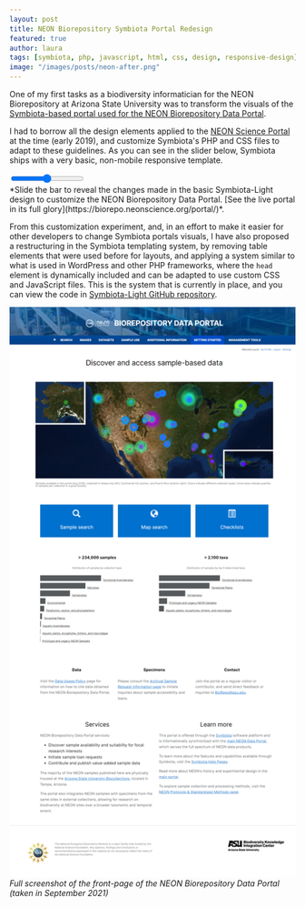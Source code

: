 ```yaml
---
layout: post
title: NEON Biorepository Symbiota Portal Redesign
featured: true
author: laura
tags: [symbiota, php, javascript, html, css, design, responsive-design]
image: "/images/posts/neon-after.png"
---
```


One of my first tasks as a biodiversity informatician for the NEON Biorepository at Arizona State University was to transform the visuals of the [Symbiota-based portal used for the NEON Biorepository Data Portal](https://biorepo.neonscience.org/).

I had to borrow all the design elements applied to the [NEON Science Portal](https://www.neonscience.org/) at the time (early 2019), and customize Symbiota's PHP and CSS files to adapt to these guidelines. As you can see in the slider below, Symbiota ships with a very basic, non-mobile responsive template.

 <div id='biorepo-compare' class='compare-container'>
    <div class='img background-img'></div>
    <div class='img foreground-img'></div>
    <input type='range' min='1' max='100' value='50' class='slider' name='biorepo-slider' id='biorepo-slider' oninput='slideCompare(this)' data-cont='biorepo-compare'>
    <div class='slider-button'></div>
  </div>
  *Slide the bar to reveal the changes made in the basic Symbiota-Light design to customize the NEON Biorepository Data Portal. [See the live portal in its full glory](https://biorepo.neonscience.org/portal/)*.

From this customization experiment, and, in an effort to make it easier for other developers to change Symbiota portals visuals, I have also proposed a restructuring in the Symbiota templating system, by removing table elements that were used before for layouts, and applying a system similar to what is used in WordPress and other PHP frameworks, where the `head` element is dynamically included and can be adapted to use custom CSS and JavaScript files. This is the system that is currently in place, and you can view the code in [Symbiota-Light GitHub repository](https://github.com/BioKIC/Symbiota-light).

![Full screenshot of the front-page of the NEON Biorepository Data Portal](/images/posts/neon-biorepo-home-full-screenshot.png)
_Full screenshot of the front-page of the NEON Biorepository Data Portal (taken in September 2021)_

  <script src='{{ base.url | prepend: site.url }}/js/compare-slider.js'></script>
